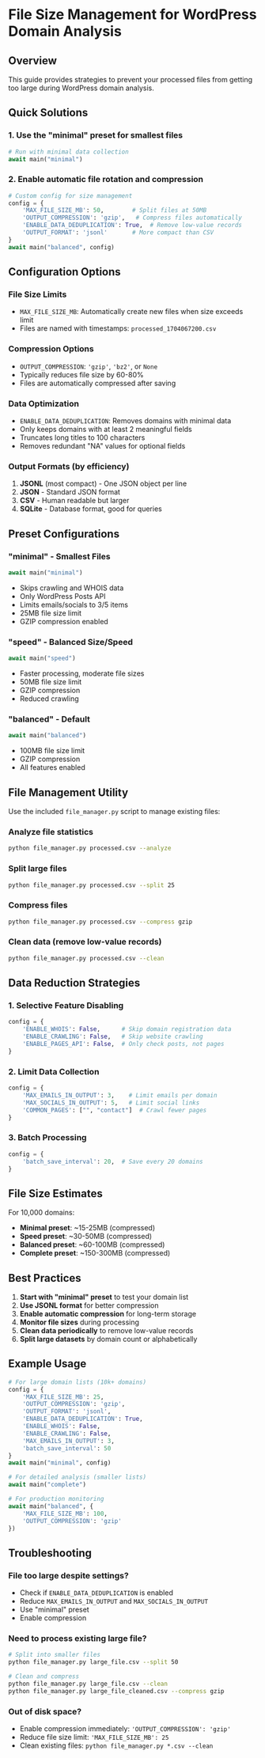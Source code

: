 # File Size Management for WordPress Domain Analysis

## Overview
This guide provides strategies to prevent your processed files from getting too large during WordPress domain analysis.

## Quick Solutions

### 1. Use the "minimal" preset for smallest files
```python
# Run with minimal data collection
await main("minimal")
```

### 2. Enable automatic file rotation and compression
```python
# Custom config for size management
config = {
    'MAX_FILE_SIZE_MB': 50,        # Split files at 50MB
    'OUTPUT_COMPRESSION': 'gzip',   # Compress files automatically
    'ENABLE_DATA_DEDUPLICATION': True,  # Remove low-value records
    'OUTPUT_FORMAT': 'jsonl'       # More compact than CSV
}
await main("balanced", config)
```

## Configuration Options

### File Size Limits
- `MAX_FILE_SIZE_MB`: Automatically create new files when size exceeds limit
- Files are named with timestamps: `processed_1704067200.csv`

### Compression Options
- `OUTPUT_COMPRESSION`: `'gzip'`, `'bz2'`, or `None`
- Typically reduces file size by 60-80%
- Files are automatically compressed after saving

### Data Optimization
- `ENABLE_DATA_DEDUPLICATION`: Removes domains with minimal data
- Only keeps domains with at least 2 meaningful fields
- Truncates long titles to 100 characters
- Removes redundant "NA" values for optional fields

### Output Formats (by efficiency)
1. **JSONL** (most compact) - One JSON object per line
2. **JSON** - Standard JSON format
3. **CSV** - Human readable but larger
4. **SQLite** - Database format, good for queries

## Preset Configurations

### "minimal" - Smallest Files
```python
await main("minimal")
```
- Skips crawling and WHOIS data
- Only WordPress Posts API
- Limits emails/socials to 3/5 items
- 25MB file size limit
- GZIP compression enabled

### "speed" - Balanced Size/Speed
```python
await main("speed")
```
- Faster processing, moderate file sizes
- 50MB file size limit
- GZIP compression
- Reduced crawling

### "balanced" - Default
```python
await main("balanced")
```
- 100MB file size limit
- GZIP compression
- All features enabled

## File Management Utility

Use the included `file_manager.py` script to manage existing files:

### Analyze file statistics
```bash
python file_manager.py processed.csv --analyze
```

### Split large files
```bash
python file_manager.py processed.csv --split 25
```

### Compress files
```bash
python file_manager.py processed.csv --compress gzip
```

### Clean data (remove low-value records)
```bash
python file_manager.py processed.csv --clean
```

## Data Reduction Strategies

### 1. Selective Feature Disabling
```python
config = {
    'ENABLE_WHOIS': False,      # Skip domain registration data
    'ENABLE_CRAWLING': False,   # Skip website crawling
    'ENABLE_PAGES_API': False,  # Only check posts, not pages
}
```

### 2. Limit Data Collection
```python
config = {
    'MAX_EMAILS_IN_OUTPUT': 3,    # Limit emails per domain
    'MAX_SOCIALS_IN_OUTPUT': 5,   # Limit social links
    'COMMON_PAGES': ["", "contact"]  # Crawl fewer pages
}
```

### 3. Batch Processing
```python
config = {
    'batch_save_interval': 20,  # Save every 20 domains
}
```

## File Size Estimates

For 10,000 domains:
- **Minimal preset**: ~15-25MB (compressed)
- **Speed preset**: ~30-50MB (compressed)  
- **Balanced preset**: ~60-100MB (compressed)
- **Complete preset**: ~150-300MB (compressed)

## Best Practices

1. **Start with "minimal" preset** to test your domain list
2. **Use JSONL format** for better compression
3. **Enable automatic compression** for long-term storage
4. **Monitor file sizes** during processing
5. **Clean data periodically** to remove low-value records
6. **Split large datasets** by domain count or alphabetically

## Example Usage

```python
# For large domain lists (10k+ domains)
config = {
    'MAX_FILE_SIZE_MB': 25,
    'OUTPUT_COMPRESSION': 'gzip',
    'OUTPUT_FORMAT': 'jsonl',
    'ENABLE_DATA_DEDUPLICATION': True,
    'ENABLE_WHOIS': False,
    'ENABLE_CRAWLING': False,
    'MAX_EMAILS_IN_OUTPUT': 3,
    'batch_save_interval': 50
}
await main("minimal", config)

# For detailed analysis (smaller lists)
await main("complete")

# For production monitoring
await main("balanced", {
    'MAX_FILE_SIZE_MB': 100,
    'OUTPUT_COMPRESSION': 'gzip'
})
```

## Troubleshooting

### File too large despite settings?
- Check if `ENABLE_DATA_DEDUPLICATION` is enabled
- Reduce `MAX_EMAILS_IN_OUTPUT` and `MAX_SOCIALS_IN_OUTPUT`
- Use "minimal" preset
- Enable compression

### Need to process existing large file?
```bash
# Split into smaller files
python file_manager.py large_file.csv --split 50

# Clean and compress
python file_manager.py large_file.csv --clean
python file_manager.py large_file_cleaned.csv --compress gzip
```

### Out of disk space?
- Enable compression immediately: `'OUTPUT_COMPRESSION': 'gzip'`
- Reduce file size limit: `'MAX_FILE_SIZE_MB': 25`
- Clean existing files: `python file_manager.py *.csv --clean`
